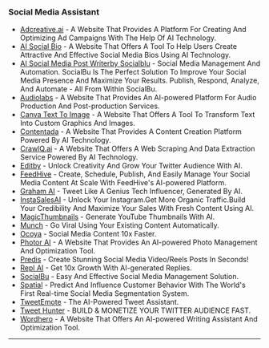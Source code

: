 ### Social Media Assistant

* [Adcreative.ai](https://free-trial.adcreative.ai/yu6pljyh4s0k) - A Website That Provides A Platform For Creating And Optimizing Ad Campaigns With The Help Of AI Technology.
* [AI Social Bio](https://aisocialbio.com/) - A Website That Offers A Tool To Help Users Create Attractive And Effective Social Media Bios Using AI Technology.
* [AI Social Media Post Writerby Socialblu](http://socialbu.com) - Social Media Management And Automation. SocialBu Is The Perfect Solution To Improve Your Social Media Presence And Maximize Your Results. Publish, Respond, Analyze, And Automate - All From Within SocialBu.
* [Audiolabs](https://www.audiolabs.io/) - A Website That Provides An AI-powered Platform For Audio Production And Post-production Services.
* [Canva Text To Image](https://www.canva.com/your-apps/text-to-image) - A Website That Offers A Tool To Transform Text Into Custom Graphics And Images.
* [Contentada](https://contenda.co/) - A Website That Provides A Content Creation Platform Powered By AI Technology.
* [CrawlQ.ai](https://crawlq.ai/) - A Website That Offers A Web Scraping And Data Extraction Service Powered By AI Technology.
* [Editby](https://aiinfinity.blogspot.com/p/smaeditby.html) - Unlock Creativity And Grow Your Twitter Audience With AI.
* [FeedHive](https://aiinfinity.blogspot.com/p/smafeedhive.html) - Create, Schedule, Publish, And Easily Manage Your Social Media Content At Scale With FeedHive's AI-powered Platform.
* [Graham AI](https://aiinfinity.blogspot.com/p/smagraham-ai.html) - Tweet Like A Genius Tech Influencer, Generated By AI.
* [InstaSalesAI](https://aiinfinity.blogspot.com/p/smainstasalesai.html) - Unlock Your Instagram.Get More Organic Traffic.Build Your Credibility And Maximize Your Sales With Fresh Content Using AI.
* [MagicThumbnails](https://aiinfinity.blogspot.com/p/smamagicthumbnails.html) - Generate YouTube Thumbnails With AI.
* [Munch](https://aiinfinity.blogspot.com/p/smamunch.html) - Go Viral Using Your Existing Content Automatically.
* [Ocoya](https://aiinfinity.blogspot.com/p/smaocoya.html) - Social Media Content 10x Faster.
* [Photor AI](https://photor.io/photoscore) - A Website That Provides An AI-powered Photo Management And Optimization Tool.
* [Predis](https://aiinfinity.blogspot.com/p/smapredis.html) - Create Stunning Social Media Video/Reels Posts In Seconds!
* [Repl AI](https://aiinfinity.blogspot.com/p/smarepl-ai.html) - Get 10x Growth With AI-generated Replies.
* [SocialBu](https://aiinfinity.blogspot.com/p/smasocialbu.html) - Easy And Effective Social Media Management Solution.
* [Spatial](https://aiinfinity.blogspot.com/p/smaspatial.html) - Predict And Influence Customer Behavior With The World's First Real-time Social Media Segmentation System.
* [TweetEmote](https://aiinfinity.blogspot.com/p/smatweetemote.html) - The AI-Powered Tweet Assistant.
* [Tweet Hunter](https://aiinfinity.blogspot.com/p/smatweet-hunter.html) - BUILD & MONETIZE YOUR TWITTER AUDIENCE FAST.
* [Wordhero](https://wordhero.co) - A Website That Offers An AI-powered Writing Assistant And Optimization Tool.

***